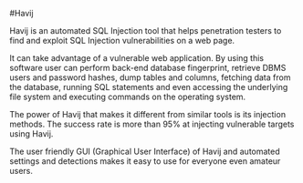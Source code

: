 #Havij

Havij is an automated SQL Injection tool that helps penetration testers to find and exploit SQL Injection vulnerabilities on a web page.

It can take advantage of a vulnerable web application. By using this software user can perform back-end database fingerprint, retrieve DBMS users and password hashes, dump tables and columns, fetching data from the database, running SQL statements and even accessing the underlying file system and executing commands on the operating system.

The power of Havij that makes it different from similar tools is its injection methods. The success rate is more than 95% at injecting vulnerable targets using Havij.

The user friendly GUI (Graphical User Interface) of Havij and automated settings and detections makes it easy to use for everyone even amateur users.
